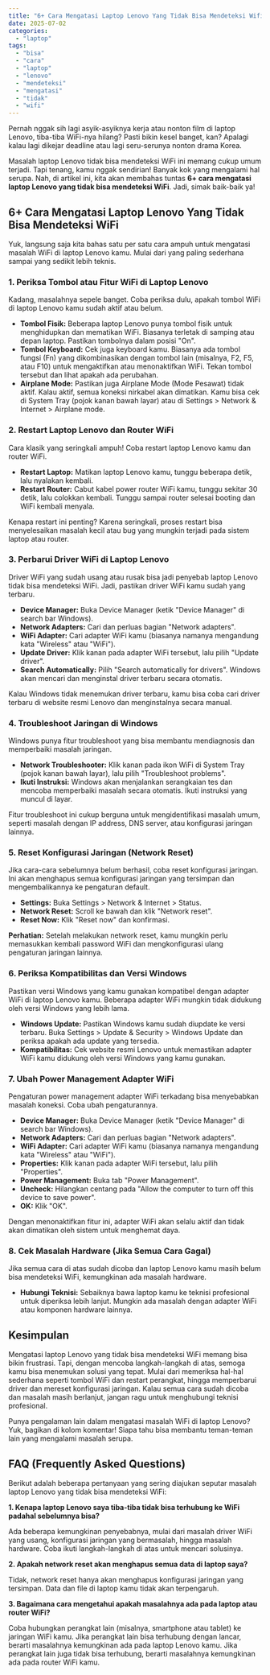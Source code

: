 ```yaml
---
title: "6+ Cara Mengatasi Laptop Lenovo Yang Tidak Bisa Mendeteksi Wifi"
date: 2025-07-02
categories: 
  - "laptop"
tags: 
  - "bisa"
  - "cara"
  - "laptop"
  - "lenovo"
  - "mendeteksi"
  - "mengatasi"
  - "tidak"
  - "wifi"
---
```


Pernah nggak sih lagi asyik-asyiknya kerja atau nonton film di laptop Lenovo, tiba-tiba WiFi-nya hilang? Pasti bikin kesel banget, kan? Apalagi kalau lagi dikejar deadline atau lagi seru-serunya nonton drama Korea.

Masalah laptop Lenovo tidak bisa mendeteksi WiFi ini memang cukup umum terjadi. Tapi tenang, kamu nggak sendirian! Banyak kok yang mengalami hal serupa. Nah, di artikel ini, kita akan membahas tuntas **6+ cara mengatasi laptop Lenovo yang tidak bisa mendeteksi WiFi**. Jadi, simak baik-baik ya!

## 6+ Cara Mengatasi Laptop Lenovo Yang Tidak Bisa Mendeteksi WiFi

Yuk, langsung saja kita bahas satu per satu cara ampuh untuk mengatasi masalah WiFi di laptop Lenovo kamu. Mulai dari yang paling sederhana sampai yang sedikit lebih teknis.

### 1\. Periksa Tombol atau Fitur WiFi di Laptop Lenovo

Kadang, masalahnya sepele banget. Coba periksa dulu, apakah tombol WiFi di laptop Lenovo kamu sudah aktif atau belum.

- **Tombol Fisik:** Beberapa laptop Lenovo punya tombol fisik untuk menghidupkan dan mematikan WiFi. Biasanya terletak di samping atau depan laptop. Pastikan tombolnya dalam posisi "On".
- **Tombol Keyboard:** Cek juga keyboard kamu. Biasanya ada tombol fungsi (Fn) yang dikombinasikan dengan tombol lain (misalnya, F2, F5, atau F10) untuk mengaktifkan atau menonaktifkan WiFi. Tekan tombol tersebut dan lihat apakah ada perubahan.
- **Airplane Mode:** Pastikan juga Airplane Mode (Mode Pesawat) tidak aktif. Kalau aktif, semua koneksi nirkabel akan dimatikan. Kamu bisa cek di System Tray (pojok kanan bawah layar) atau di Settings > Network & Internet > Airplane mode.

### 2\. Restart Laptop Lenovo dan Router WiFi

Cara klasik yang seringkali ampuh! Coba restart laptop Lenovo kamu dan router WiFi.

- **Restart Laptop:** Matikan laptop Lenovo kamu, tunggu beberapa detik, lalu nyalakan kembali.
- **Restart Router:** Cabut kabel power router WiFi kamu, tunggu sekitar 30 detik, lalu colokkan kembali. Tunggu sampai router selesai booting dan WiFi kembali menyala.

Kenapa restart ini penting? Karena seringkali, proses restart bisa menyelesaikan masalah kecil atau bug yang mungkin terjadi pada sistem laptop atau router.

### 3\. Perbarui Driver WiFi di Laptop Lenovo

Driver WiFi yang sudah usang atau rusak bisa jadi penyebab laptop Lenovo tidak bisa mendeteksi WiFi. Jadi, pastikan driver WiFi kamu sudah yang terbaru.

- **Device Manager:** Buka Device Manager (ketik "Device Manager" di search bar Windows).
- **Network Adapters:** Cari dan perluas bagian "Network adapters".
- **WiFi Adapter:** Cari adapter WiFi kamu (biasanya namanya mengandung kata "Wireless" atau "WiFi").
- **Update Driver:** Klik kanan pada adapter WiFi tersebut, lalu pilih "Update driver".
- **Search Automatically:** Pilih "Search automatically for drivers". Windows akan mencari dan menginstal driver terbaru secara otomatis.

Kalau Windows tidak menemukan driver terbaru, kamu bisa coba cari driver terbaru di website resmi Lenovo dan menginstalnya secara manual.

### 4\. Troubleshoot Jaringan di Windows

Windows punya fitur troubleshoot yang bisa membantu mendiagnosis dan memperbaiki masalah jaringan.

- **Network Troubleshooter:** Klik kanan pada ikon WiFi di System Tray (pojok kanan bawah layar), lalu pilih "Troubleshoot problems".
- **Ikuti Instruksi:** Windows akan menjalankan serangkaian tes dan mencoba memperbaiki masalah secara otomatis. Ikuti instruksi yang muncul di layar.

Fitur troubleshoot ini cukup berguna untuk mengidentifikasi masalah umum, seperti masalah dengan IP address, DNS server, atau konfigurasi jaringan lainnya.

### 5\. Reset Konfigurasi Jaringan (Network Reset)

Jika cara-cara sebelumnya belum berhasil, coba reset konfigurasi jaringan. Ini akan menghapus semua konfigurasi jaringan yang tersimpan dan mengembalikannya ke pengaturan default.

- **Settings:** Buka Settings > Network & Internet > Status.
- **Network Reset:** Scroll ke bawah dan klik "Network reset".
- **Reset Now:** Klik "Reset now" dan konfirmasi.

**Perhatian:** Setelah melakukan network reset, kamu mungkin perlu memasukkan kembali password WiFi dan mengkonfigurasi ulang pengaturan jaringan lainnya.

### 6\. Periksa Kompatibilitas dan Versi Windows

Pastikan versi Windows yang kamu gunakan kompatibel dengan adapter WiFi di laptop Lenovo kamu. Beberapa adapter WiFi mungkin tidak didukung oleh versi Windows yang lebih lama.

- **Windows Update:** Pastikan Windows kamu sudah diupdate ke versi terbaru. Buka Settings > Update & Security > Windows Update dan periksa apakah ada update yang tersedia.
- **Kompatibilitas:** Cek website resmi Lenovo untuk memastikan adapter WiFi kamu didukung oleh versi Windows yang kamu gunakan.

### 7\. Ubah Power Management Adapter WiFi

Pengaturan power management adapter WiFi terkadang bisa menyebabkan masalah koneksi. Coba ubah pengaturannya.

- **Device Manager:** Buka Device Manager (ketik "Device Manager" di search bar Windows).
- **Network Adapters:** Cari dan perluas bagian "Network adapters".
- **WiFi Adapter:** Cari adapter WiFi kamu (biasanya namanya mengandung kata "Wireless" atau "WiFi").
- **Properties:** Klik kanan pada adapter WiFi tersebut, lalu pilih "Properties".
- **Power Management:** Buka tab "Power Management".
- **Uncheck:** Hilangkan centang pada "Allow the computer to turn off this device to save power".
- **OK:** Klik "OK".

Dengan menonaktifkan fitur ini, adapter WiFi akan selalu aktif dan tidak akan dimatikan oleh sistem untuk menghemat daya.

### 8\. Cek Masalah Hardware (Jika Semua Cara Gagal)

Jika semua cara di atas sudah dicoba dan laptop Lenovo kamu masih belum bisa mendeteksi WiFi, kemungkinan ada masalah hardware.

- **Hubungi Teknisi:** Sebaiknya bawa laptop kamu ke teknisi profesional untuk diperiksa lebih lanjut. Mungkin ada masalah dengan adapter WiFi atau komponen hardware lainnya.

## Kesimpulan

Mengatasi laptop Lenovo yang tidak bisa mendeteksi WiFi memang bisa bikin frustrasi. Tapi, dengan mencoba langkah-langkah di atas, semoga kamu bisa menemukan solusi yang tepat. Mulai dari memeriksa hal-hal sederhana seperti tombol WiFi dan restart perangkat, hingga memperbarui driver dan mereset konfigurasi jaringan. Kalau semua cara sudah dicoba dan masalah masih berlanjut, jangan ragu untuk menghubungi teknisi profesional.

Punya pengalaman lain dalam mengatasi masalah WiFi di laptop Lenovo? Yuk, bagikan di kolom komentar! Siapa tahu bisa membantu teman-teman lain yang mengalami masalah serupa.

## FAQ (Frequently Asked Questions)

Berikut adalah beberapa pertanyaan yang sering diajukan seputar masalah laptop Lenovo yang tidak bisa mendeteksi WiFi:

**1\. Kenapa laptop Lenovo saya tiba-tiba tidak bisa terhubung ke WiFi padahal sebelumnya bisa?**

Ada beberapa kemungkinan penyebabnya, mulai dari masalah driver WiFi yang usang, konfigurasi jaringan yang bermasalah, hingga masalah hardware. Coba ikuti langkah-langkah di atas untuk mencari solusinya.

**2\. Apakah network reset akan menghapus semua data di laptop saya?**

Tidak, network reset hanya akan menghapus konfigurasi jaringan yang tersimpan. Data dan file di laptop kamu tidak akan terpengaruh.

**3\. Bagaimana cara mengetahui apakah masalahnya ada pada laptop atau router WiFi?**

Coba hubungkan perangkat lain (misalnya, smartphone atau tablet) ke jaringan WiFi kamu. Jika perangkat lain bisa terhubung dengan lancar, berarti masalahnya kemungkinan ada pada laptop Lenovo kamu. Jika perangkat lain juga tidak bisa terhubung, berarti masalahnya kemungkinan ada pada router WiFi kamu.
